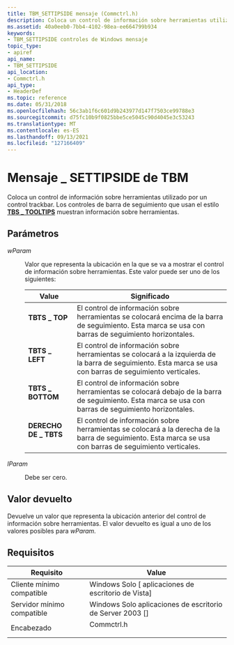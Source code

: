 ```yaml
---
title: TBM_SETTIPSIDE mensaje (Commctrl.h)
description: Coloca un control de información sobre herramientas utilizado por un control trackbar. Los controles de barra de seguimiento que usan el estilo TBS \_ TOOLTIPS muestran información sobre herramientas.
ms.assetid: 40a0eeb0-7bb4-4102-98ea-ee664799b934
keywords:
- TBM_SETTIPSIDE controles de Windows mensaje
topic_type:
- apiref
api_name:
- TBM_SETTIPSIDE
api_location:
- Commctrl.h
api_type:
- HeaderDef
ms.topic: reference
ms.date: 05/31/2018
ms.openlocfilehash: 56c3ab1f6c601d9b243977d147f7503ce99788e3
ms.sourcegitcommit: d75fc10b9f0825bbe5ce5045c90d4045e3c53243
ms.translationtype: MT
ms.contentlocale: es-ES
ms.lasthandoff: 09/13/2021
ms.locfileid: "127166409"
---
```

# <a name="tbm_settipside-message"></a>Mensaje \_ SETTIPSIDE de TBM

Coloca un control de información sobre herramientas utilizado por un control trackbar. Los controles de barra de seguimiento que usan el estilo [**TBS \_ TOOLTIPS**](trackbar-control-styles.md) muestran información sobre herramientas.

## <a name="parameters"></a>Parámetros

<dl> <dt>

*wParam* 
</dt> <dd>

Valor que representa la ubicación en la que se va a mostrar el control de información sobre herramientas. Este valor puede ser uno de los siguientes:



| Value                                                                                                                                                   | Significado                                                                                                                       |
|---------------------------------------------------------------------------------------------------------------------------------------------------------|-------------------------------------------------------------------------------------------------------------------------------|
| <span id="TBTS_TOP"></span><span id="tbts_top"></span><dl> <dt>**TBTS \_ TOP**</dt> </dl>          | El control de información sobre herramientas se colocará encima de la barra de seguimiento. Esta marca se usa con barras de seguimiento horizontales.<br/>         |
| <span id="TBTS_LEFT"></span><span id="tbts_left"></span><dl> <dt>**TBTS \_ LEFT**</dt> </dl>       | El control de información sobre herramientas se colocará a la izquierda de la barra de seguimiento. Esta marca se usa con barras de seguimiento verticales.<br/>  |
| <span id="TBTS_BOTTOM"></span><span id="tbts_bottom"></span><dl> <dt>**TBTS \_ BOTTOM**</dt> </dl> | El control de información sobre herramientas se colocará debajo de la barra de seguimiento. Esta marca se usa con barras de seguimiento horizontales.<br/>         |
| <span id="TBTS_RIGHT"></span><span id="tbts_right"></span><dl> <dt>**DERECHO DE \_ TBTS**</dt> </dl>    | El control de información sobre herramientas se colocará a la derecha de la barra de seguimiento. Esta marca se usa con barras de seguimiento verticales.<br/> |



 

</dd> <dt>

*lParam* 
</dt> <dd>Debe ser cero.</dd> </dl>

## <a name="return-value"></a>Valor devuelto

Devuelve un valor que representa la ubicación anterior del control de información sobre herramientas. El valor devuelto es igual a uno de los valores posibles para *wParam.*

## <a name="requirements"></a>Requisitos



| Requisito | Value |
|-------------------------------------|---------------------------------------------------------------------------------------|
| Cliente mínimo compatible<br/> | Windows Solo \[ aplicaciones de escritorio de Vista\]<br/>                                        |
| Servidor mínimo compatible<br/> | Windows Solo aplicaciones de escritorio de Server 2003 \[\]<br/>                                  |
| Encabezado<br/>                   | <dl> <dt>Commctrl.h</dt> </dl> |



 

 





